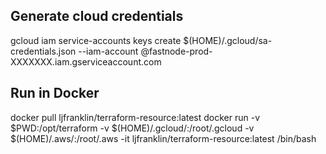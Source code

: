 ## Generate cloud credentials

gcloud iam service-accounts keys create $(HOME)/.gcloud/sa-credentials.json --iam-account <ACCOUNT NAME>@fastnode-prod-XXXXXXX.iam.gserviceaccount.com

## Run in Docker

docker pull ljfranklin/terraform-resource:latest
docker run -v $PWD:/opt/terraform -v $(HOME)/.gcloud/:/root/.gcloud -v $(HOME)/.aws/:/root/.aws -it ljfranklin/terraform-resource:latest /bin/bash